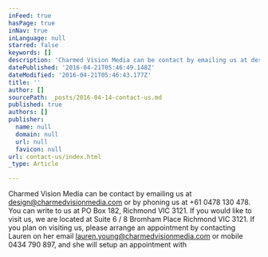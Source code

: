 ```yaml
---
inFeed: true
hasPage: true
inNav: true
inLanguage: null
starred: false
keywords: []
description: 'Charmed Vision Media can be contact by emailing us at design@charmedvisionmedia.com or by phoning us at +61 0478 130 478. You can write to us at PO Box 182, Richmond VIC 3121. If you would like to visit us, we are located at Suite 6 / 8 Bromham Place Richmond VIC 3121. If you plan on visiting us, please arrange an appointment by contacting Lauren on her email lauren.young@charmedvisionmedia.com or mobile 0434 790 897, and she will setup an appointment with '
datePublished: '2016-04-21T05:46:49.148Z'
dateModified: '2016-04-21T05:46:43.177Z'
title: ''
author: []
sourcePath: _posts/2016-04-14-contact-us.md
published: true
authors: []
publisher:
  name: null
  domain: null
  url: null
  favicon: null
url: contact-us/index.html
_type: Article

---
```

Charmed Vision Media can be contact by emailing us at design@charmedvisionmedia.com or by phoning us at +61 0478 130 478\. You can write to us at PO Box 182, Richmond VIC 3121\. If you would like to visit us, we are located at Suite 6 / 8 Bromham Place Richmond VIC 3121\. If you plan on visiting us, please arrange an appointment by contacting Lauren on her email lauren.young@charmedvisionmedia.com or mobile 0434 790 897, and she will setup an appointment with